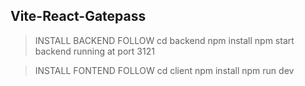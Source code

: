 
## Vite-React-Gatepass

> INSTALL BACKEND FOLLOW
> cd backend
> npm install
> npm start
> backend running at port 3121


> INSTALL FONTEND FOLLOW
> cd client
> npm install
> npm run dev
